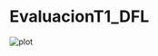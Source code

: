 # EvaluacionT1_DFL

![plot](C:\Users\Tsubadani\AndroidStudioProjects\EvaluacionT1_DFL\app\src\main\res\drawable\captura_Qatar1.png)